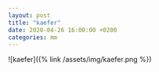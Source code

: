 ```yaml
---
layout: post
title: "kaefer"
date: 2020-04-26 16:00:00 +0200
categories: mm
---
```

![kaefer]({% link /assets/img/kaefer.png %})
